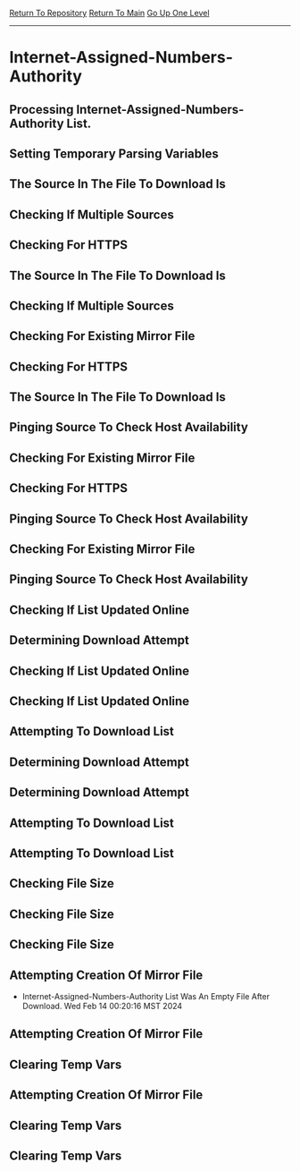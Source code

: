 [Return To Repository](https://github.com/DigitalWarrior/piholeparser/)
[Return To Main](https://github.com/DigitalWarrior/piholeparser/blob/master/RecentRunLogs/Mainlog.md)
[Go Up One Level](https://github.com/DigitalWarrior/piholeparser/blob/master/RecentRunLogs/TopLevelScripts/15-Processing-Top-Level-Domains.md)
____________________________________
# Internet-Assigned-Numbers-Authority
## Processing Internet-Assigned-Numbers-Authority List.
## Setting Temporary Parsing Variables
## The Source In The File To Download Is
## Checking If Multiple Sources
## Checking For HTTPS
## The Source In The File To Download Is
## Checking If Multiple Sources
## Checking For Existing Mirror File
## Checking For HTTPS
## The Source In The File To Download Is
## Pinging Source To Check Host Availability
## Checking For Existing Mirror File
## Checking For HTTPS
## Pinging Source To Check Host Availability
## Checking For Existing Mirror File
## Pinging Source To Check Host Availability
## Checking If List Updated Online
## Determining Download Attempt
## Checking If List Updated Online
## Checking If List Updated Online
## Attempting To Download List
## Determining Download Attempt
## Determining Download Attempt
## Attempting To Download List
## Attempting To Download List
## Checking File Size
## Checking File Size
## Checking File Size
## Attempting Creation Of Mirror File
* Internet-Assigned-Numbers-Authority List Was An Empty File After Download. Wed Feb 14 00:20:16 MST 2024
## Attempting Creation Of Mirror File
## Clearing Temp Vars
## Attempting Creation Of Mirror File
## Clearing Temp Vars
## Clearing Temp Vars
